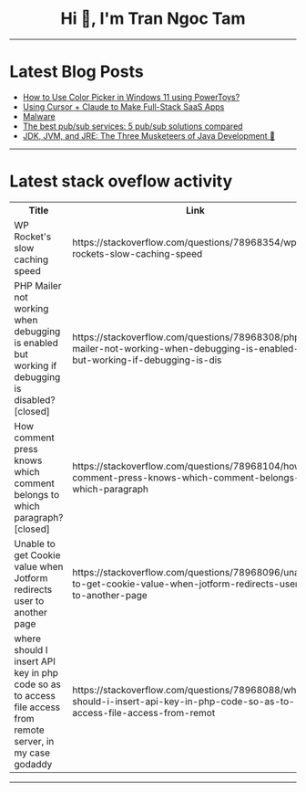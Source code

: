 <h1 align="center">Hi 👋, I'm Tran Ngoc Tam</h1>

---

# Latest Blog Posts 
<!-- BLOG-POST-LIST:START -->
- [How to Use Color Picker in Windows 11 using PowerToys?](https://dev.to/winsides/how-to-use-color-picker-in-windows-11-using-powertoys-ikn)
- [Using Cursor + Claude to Make Full-Stack SaaS Apps](https://dev.to/wasp/using-cursor-claude-to-make-full-stack-saas-apps-2aj3)
- [Malware](https://dev.to/mohanavamsi0614/malware-5e1p)
- [The best pub/sub services: 5 pub/sub solutions compared](https://dev.to/ably/the-best-pubsub-services-5-pubsub-solutions-compared-j1d)
- [JDK, JVM, and JRE: The Three Musketeers of Java Development 🏇](https://dev.to/akshay_gengaje/jdk-jvm-and-jre-the-three-musketeers-of-java-development-1p54)
<!-- BLOG-POST-LIST:END -->

---

# Latest stack oveflow activity
<table>
  <tr><th>Title</th><th>Link</th></tr>
  <!-- STACKOVERFLOW:START --><tr><td>WP Rocket&#39;s slow caching speed</td><td>https://stackoverflow.com/questions/78968354/wp-rockets-slow-caching-speed</td></tr><tr><td>PHP Mailer not working when debugging is enabled but working if debugging is disabled? [closed]</td><td>https://stackoverflow.com/questions/78968308/php-mailer-not-working-when-debugging-is-enabled-but-working-if-debugging-is-dis</td></tr><tr><td>How comment press knows which comment belongs to which paragraph? [closed]</td><td>https://stackoverflow.com/questions/78968104/how-comment-press-knows-which-comment-belongs-to-which-paragraph</td></tr><tr><td>Unable to get Cookie value when Jotform redirects user to another page</td><td>https://stackoverflow.com/questions/78968096/unable-to-get-cookie-value-when-jotform-redirects-user-to-another-page</td></tr><tr><td>where should I insert API key in php code so as to access file access from remote server, in my case godaddy</td><td>https://stackoverflow.com/questions/78968088/where-should-i-insert-api-key-in-php-code-so-as-to-access-file-access-from-remot</td></tr><!-- STACKOVERFLOW:END -->
</table>

---


